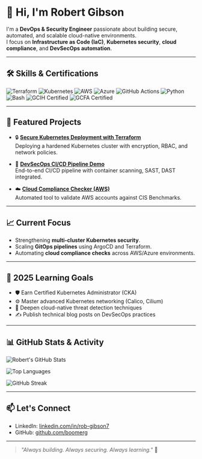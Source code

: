 # 👋 Hi, I'm Robert Gibson

I'm a **DevOps & Security Engineer** passionate about building secure, automated, and scalable cloud-native environments.  
I focus on **Infrastructure as Code (IaC)**, **Kubernetes security**, **cloud compliance**, and **DevSecOps automation**.

---

## 🛠️ Skills & Certifications

![Terraform](https://img.shields.io/badge/Terraform-844FBA?logo=terraform&logoColor=white&style=for-the-badge)
![Kubernetes](https://img.shields.io/badge/Kubernetes-326CE5?logo=kubernetes&logoColor=white&style=for-the-badge)
![AWS](https://img.shields.io/badge/AWS-232F3E?logo=amazon-aws&logoColor=white&style=for-the-badge)
![Azure](https://img.shields.io/badge/Azure-0078D4?logo=microsoft-azure&logoColor=white&style=for-the-badge)
![GitHub Actions](https://img.shields.io/badge/GitHub_Actions-2088FF?logo=githubactions&logoColor=white&style=for-the-badge)
![Python](https://img.shields.io/badge/Python-3776AB?logo=python&logoColor=white&style=for-the-badge)
![Bash](https://img.shields.io/badge/Bash-4EAA25?logo=gnubash&logoColor=white&style=for-the-badge)
![GCIH Certified](https://img.shields.io/badge/GCIH-Certified-blue?style=for-the-badge)
![GCFA Certified](https://img.shields.io/badge/GCFA-Certified-lightgrey?style=for-the-badge)

---

## 📂 Featured Projects

- 🔒 [**Secure Kubernetes Deployment with Terraform**](https://github.com/boomerg/secure-k8s-deployment)  
  Deploying a hardened Kubernetes cluster with encryption, RBAC, and network policies.

- 🚀 [**DevSecOps CI/CD Pipeline Demo**](https://github.com/boomerg/devsecops-pipeline-demo)  
  End-to-end CI/CD pipeline with container scanning, SAST, DAST integrated.

- ☁️ [**Cloud Compliance Checker (AWS)**](https://github.com/boomerg/cloud-compliance-checker)  
  Automated tool to validate AWS accounts against CIS Benchmarks.

---

## 📈 Current Focus

- Strengthening **multi-cluster Kubernetes security**.
- Scaling **GitOps pipelines** using ArgoCD and Terraform.
- Automating **cloud compliance checks** across AWS/Azure environments.

---

## 🌱 2025 Learning Goals

- 🛡️ Earn Certified Kubernetes Administrator (CKA)
- ⚙️ Master advanced Kubernetes networking (Calico, Cilium)
- 🧠 Deepen cloud-native threat detection techniques
- ✍️ Publish technical blog posts on DevSecOps practices

---

## 📊 GitHub Stats & Activity

![Robert's GitHub Stats](https://github-readme-stats.vercel.app/api?username=boomerg&show_icons=true&theme=tokyonight&hide_title=false&count_private=true&include_all_commits=true)

![Top Languages](https://github-readme-stats.vercel.app/api/top-langs/?username=boomerg&layout=compact&theme=tokyonight)

![GitHub Streak](https://streak-stats.demolab.com/?user=boomerg&theme=tokyonight)

---

## 📫 Let's Connect

- LinkedIn: [linkedin.com/in/rob-gibson7](https://linkedin.com/in/rob-gibson7)
- GitHub: [github.com/boomerg](https://github.com/boomerg)

---

> *"Always building. Always securing. Always learning."* 🚀
